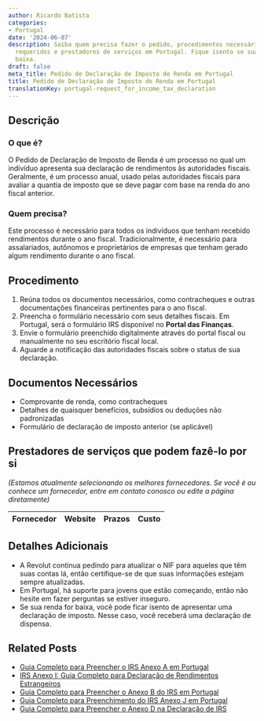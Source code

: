 ```yaml
---
author: Ricardo Batista
categories:
- Portugal
date: '2024-06-07'
description: Saiba quem precisa fazer o pedido, procedimentos necessários, documentos
  requeridos e prestadores de serviços em Portugal. Fique isento se sua renda for
  baixa.
draft: false
meta_title: Pedido de Declaração de Imposto de Renda em Portugal
title: Pedido de Declaração de Imposto de Renda em Portugal
translationKey: portugal-request_for_income_tax_declaration
---
```



## Descrição
### O que é?
O Pedido de Declaração de Imposto de Renda é um processo no qual um indivíduo apresenta sua declaração de rendimentos às autoridades fiscais. Geralmente, é um processo anual, usado pelas autoridades fiscais para avaliar a quantia de imposto que se deve pagar com base na renda do ano fiscal anterior.

### Quem precisa?
Este processo é necessário para todos os indivíduos que tenham recebido rendimentos durante o ano fiscal. Tradicionalmente, é necessário para assalariados, autônomos e proprietários de empresas que tenham gerado algum rendimento durante o ano fiscal.

## Procedimento
1. Reúna todos os documentos necessários, como contracheques e outras documentações financeiras pertinentes para o ano fiscal.
2. Preencha o formulário necessário com seus detalhes fiscais. Em Portugal, será o formulário IRS disponível no **Portal das Finanças**.
3. Envie o formulário preenchido digitalmente através do portal fiscal ou manualmente no seu escritório fiscal local.
4. Aguarde a notificação das autoridades fiscais sobre o status de sua declaração.

## Documentos Necessários
- Comprovante de renda, como contracheques
- Detalhes de quaisquer benefícios, subsídios ou deduções não padronizadas
- Formulário de declaração de imposto anterior (se aplicável)

## Prestadores de serviços que podem fazê-lo por si
_(Estamos atualmente selecionando os melhores fornecedores. Se você é ou conhece um fornecedor, entre em contato conosco ou edite a página diretamente)_

| Fornecedor      |     Website     |     Prazos       |       Custo      |
| :-------------: | :-------------: |  :-------------: | :-------------: |

## Detalhes Adicionais
- A Revolut continua pedindo para atualizar o NIF para aqueles que têm suas contas lá, então certifique-se de que suas informações estejam sempre atualizadas.
- Em Portugal, há suporte para jovens que estão começando, então não hesite em fazer perguntas se estiver inseguro.
- Se sua renda for baixa, você pode ficar isento de apresentar uma declaração de imposto. Nesse caso, você receberá uma declaração de dispensa.
## Related Posts

- [Guia Completo para Preencher o IRS Anexo A em Portugal](https://tramitit.com/pt/guides/portugal/irs_anexo_a/)
- [IRS Anexo I: Guia Completo para Declaração de Rendimentos Estrangeiros](https://tramitit.com/pt/guides/portugal/irs_anexo_i/)
- [Guia Completo para Preencher o Anexo B do IRS em Portugal](https://tramitit.com/pt/guides/portugal/irs_anexo_b/)
- [Guia Completo para Preenchimento do IRS Anexo J em Portugal](https://tramitit.com/pt/guides/portugal/irs_anexo_j/)
- [Guia Completo para Preencher o Anexo D na Declaração de IRS](https://tramitit.com/pt/guides/portugal/irs_anexo_d/)